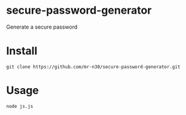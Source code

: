 # secure-password-generator
Generate a secure password

# Install
```
git clone https://github.com/mr-n30/secure-password-generator.git
```

# Usage
```bash
node js.js
```
